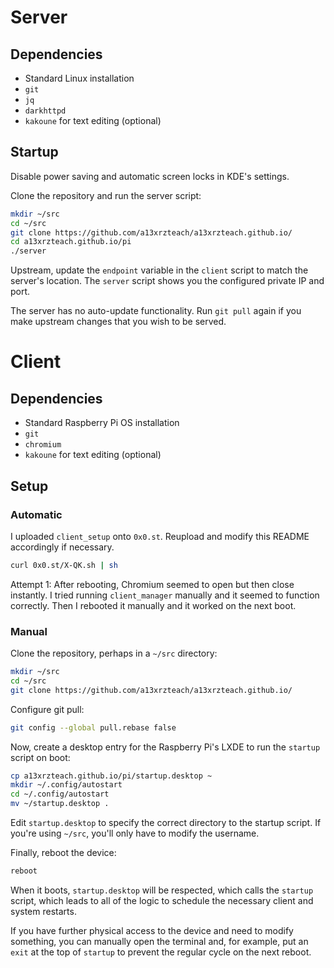 # Server
## Dependencies
- Standard Linux installation
- ``git``
- ``jq``
- ``darkhttpd``
- ``kakoune`` for text editing (optional)

## Startup
Disable power saving and automatic screen locks in KDE's settings.

Clone the repository and run the server script:
```sh
mkdir ~/src
cd ~/src
git clone https://github.com/a13xrzteach/a13xrzteach.github.io/
cd a13xrzteach.github.io/pi
./server
```

Upstream, update the ``endpoint`` variable in the ``client`` script to match the
server's location. The ``server`` script shows you the configured private IP and
port.

The server has no auto-update functionality. Run ``git pull`` again if you make
upstream changes that you wish to be served.

# Client
## Dependencies
- Standard Raspberry Pi OS installation
- ``git``
- ``chromium``
- ``kakoune`` for text editing (optional)

## Setup
### Automatic
I uploaded ``client_setup`` onto ``0x0.st``. Reupload and modify this README
accordingly if necessary.
```sh
curl 0x0.st/X-QK.sh | sh
```

Attempt 1: After rebooting, Chromium seemed to open but then close instantly. I
tried running ``client_manager`` manually and it seemed to function correctly.
Then I rebooted it manually and it worked on the next boot.

### Manual
Clone the repository, perhaps in a ``~/src`` directory:
```sh
mkdir ~/src
cd ~/src
git clone https://github.com/a13xrzteach/a13xrzteach.github.io/
```

Configure git pull:
```sh
git config --global pull.rebase false
```

Now, create a desktop entry for the Raspberry Pi's LXDE to run the ``startup``
script on boot:
```sh
cp a13xrzteach.github.io/pi/startup.desktop ~
mkdir ~/.config/autostart
cd ~/.config/autostart
mv ~/startup.desktop .
```

Edit ``startup.desktop`` to specify the correct directory to the startup script.
If you're using ``~/src``, you'll only have to modify the username.

Finally, reboot the device:
```sh
reboot
```

When it boots, ``startup.desktop`` will be respected, which calls the
``startup`` script, which leads to all of the logic to schedule the necessary
client and system restarts.

If you have further physical access to the device and need to modify something,
you can manually open the terminal and, for example, put an ``exit`` at the top
of ``startup`` to prevent the regular cycle on the next reboot.
